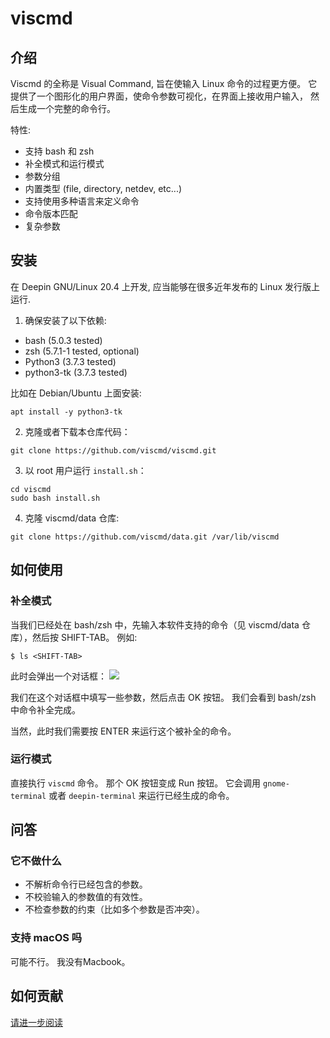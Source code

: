 # viscmd

## 介绍

Viscmd 的全称是 Visual Command, 旨在使输入 Linux 命令的过程更方便。 它提供了一个图形化的用户界面，使命令参数可视化，在界面上接收用户输入，
然后生成一个完整的命令行。

特性:
- 支持 bash 和 zsh
- 补全模式和运行模式
- 参数分组
- 内置类型 (file, directory, netdev, etc...)
- 支持使用多种语言来定义命令
- 命令版本匹配
- 复杂参数

## 安装

在 Deepin GNU/Linux 20.4 上开发, 应当能够在很多近年发布的 Linux 发行版上运行.

1. 确保安装了以下依赖:
- bash (5.0.3 tested)
- zsh (5.7.1-1 tested, optional)
- Python3 (3.7.3 tested) 
- python3-tk (3.7.3 tested) 

比如在 Debian/Ubuntu 上面安装: 
```shell
apt install -y python3-tk
```

2. 克隆或者下载本仓库代码：
```shell
git clone https://github.com/viscmd/viscmd.git
```

3. 以 root 用户运行 `install.sh`：
```shell
cd viscmd
sudo bash install.sh
```

4. 克隆 viscmd/data 仓库:
```shell
git clone https://github.com/viscmd/data.git /var/lib/viscmd
```

## 如何使用

### 补全模式

当我们已经处在 bash/zsh 中，先输入本软件支持的命令（见 viscmd/data 仓库），然后按 SHIFT-TAB。 例如: 

```shell
$ ls <SHIFT-TAB>
```

此时会弹出一个对话框：
![](assets/ls.png)

我们在这个对话框中填写一些参数，然后点击 OK 按钮。 我们会看到 bash/zsh 中命令补全完成。 

当然，此时我们需要按 ENTER 来运行这个被补全的命令。

### 运行模式

直接执行 `viscmd` 命令。 那个 OK 按钮变成 Run 按钮。 它会调用 `gnome-terminal` 
或者 `deepin-terminal` 来运行已经生成的命令。

## 问答
### 它不做什么
- 不解析命令行已经包含的参数。 
- 不校验输入的参数值的有效性。
- 不检查参数的约束（比如多个参数是否冲突）。

### 支持 macOS 吗
可能不行。 我没有Macbook。 

## 如何贡献

[请进一步阅读](CONTRIBUTING_zh-CN.md)
